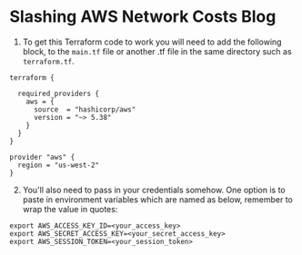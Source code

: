 # Slashing AWS Network Costs Blog
1. To get this Terraform code to work you will need to add the following block, to the `main.tf` file or another .tf file in the same directory such as `terraform.tf`. 
```
terraform {

  required_providers {
    aws = {
      source  = "hashicorp/aws"
      version = "~> 5.38"
    }
  }
}

provider "aws" {
  region = "us-west-2"
}
```
2. You'll also need to pass in your credentials somehow. One option is to paste in environment variables which are named as below, remember to wrap the value in quotes:
```
export AWS_ACCESS_KEY_ID=<your_access_key>
export AWS_SECRET_ACCESS_KEY=<your_secret_access_key>
export AWS_SESSION_TOKEN=<your_session_token>
```
